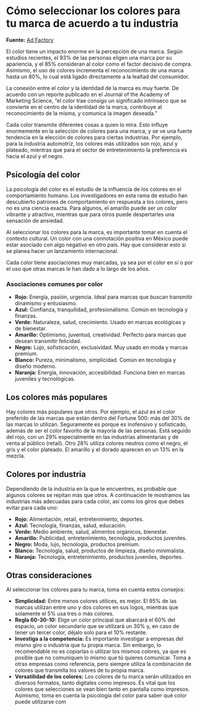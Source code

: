 # Cómo seleccionar los colores para tu marca de acuerdo a tu industria

**Fuente:** [Ad Factory](https://www.adfactory.mx/articulos-de-marketing-y-publicidad/como-seleccionar-los-colores-para-tu-marca-de-acuerdo-a-tu-industria/)

El color tiene un impacto enorme en la percepción de una marca. Según estudios recientes, el 93% de las personas eligen una marca por su apariencia, y el 85% consideran al color como el factor decisivo de compra. Asimismo, el uso de colores incrementa el reconocimiento de una marca hasta un 80%, lo cual está ligado directamente a la lealtad del consumidor.

La conexión entre el color y la identidad de la marca es muy fuerte. De acuerdo con un reporte publicado en el Journal of the Academy of Marketing Science, “el color trae consigo un significado intrínseco que se convierte en el centro de la identidad de la marca, contribuye al reconocimiento de la misma, y comunica la imagen deseada.”

Cada color transmite diferentes cosas a quien lo mira. Esto influye enormemente en la selección de colores para una marca, y se ve una fuerte tendencia en la elección de colores para ciertas industrias. Por ejemplo, para la industria automotriz, los colores más utilizados son rojo, azul y plateado, mientras que para el sector de entretenimiento la preferencia es hacia el azul y el negro.

## Psicología del color

La psicología del color es el estudio de la influencia de los colores en el comportamiento humano. Los investigadores en esta rama de estudio han descubierto patrones de comportamiento en respuesta a los colores, pero no es una ciencia exacta. Para algunos, el amarillo puede ser un color vibrante y atractivo, mientras que para otros puede despertarles una sensación de ansiedad.

Al seleccionar los colores para la marca, es importante tomar en cuenta el contexto cultural. Un color con una connotación positiva en México puede estar asociado con algo negativo en otro país. Hay que considerar esto si se planea hacer un lanzamiento internacional.

Cada color tiene asociaciones muy marcadas, ya sea por el color en sí o por el uso que otras marcas le han dado a lo largo de los años.

### Asociaciones comunes por color

- **Rojo:** Energía, pasión, urgencia. Ideal para marcas que buscan transmitir dinamismo y entusiasmo.
- **Azul:** Confianza, tranquilidad, profesionalismo. Común en tecnología y finanzas.
- **Verde:** Naturaleza, salud, crecimiento. Usado en marcas ecológicas y de bienestar.
- **Amarillo:** Optimismo, juventud, creatividad. Perfecto para marcas que desean transmitir felicidad.
- **Negro:** Lujo, sofisticación, exclusividad. Muy usado en moda y marcas premium.
- **Blanco:** Pureza, minimalismo, simplicidad. Común en tecnología y diseño moderno.
- **Naranja:** Energía, innovación, accesibilidad. Funciona bien en marcas juveniles y tecnológicas.

## Los colores más populares

Hay colores más populares que otros. Por ejemplo, el azul es el color preferido de las marcas que están dentro del Fortune 500: más del 30% de las marcas lo utilizan. Seguramente es porque es inofensivo y sofisticado, además de ser el color favorito de la mayoría de las personas. Está seguido del rojo, con un 29% especialmente en las industrias alimentarias y de venta al público (retail). Otro 28% utiliza colores neutros como el negro, el gris y el color plateado. El amarillo y el dorado aparecen en un 13% en la mezcla.

## Colores por industria

Dependiendo de la industria en la que te encuentres, es probable que algunos colores se repitan más que otros. A continuación te mostramos las industrias más adecuadas para cada color, así como los giros que debes evitar para cada uno:

- **Rojo:** Alimentación, retail, entretenimiento, deportes.
- **Azul:** Tecnología, finanzas, salud, educación.
- **Verde:** Medio ambiente, salud, alimentos orgánicos, bienestar.
- **Amarillo:** Publicidad, entretenimiento, tecnología, productos juveniles.
- **Negro:** Moda, lujo, tecnología, productos premium.
- **Blanco:** Tecnología, salud, productos de limpieza, diseño minimalista.
- **Naranja:** Tecnología, entretenimiento, productos juveniles, deportes.

## Otras consideraciones

Al seleccionar los colores para tu marca, toma en cuenta estos consejos:

- **Simplicidad:** Entre menos colores utilices, es mejor. El 95% de las marcas utilizan entre uno y dos colores en sus logos, mientras que solamente el 5% usa tres o más colores.
- **Regla 60-30-10:** Elige un color principal que abarcará el 60% del espacio, un color secundario que se utilizará un 30% y, en caso de tener un tercer color, déjalo solo para el 10% restante.
- **Investiga a la competencia:** Es importante investigar a empresas del mismo giro o industria que tu propia marca. Sin embargo, lo recomendable no es copiarlas o utilizar los mismos colores, ya que es posible que no comuniquen lo mismo que tú quieres comunicar. Toma a otras empresas como referencia, pero siempre utiliza la combinación de colores que transmita los valores de tu propia marca.
- **Versatilidad de los colores:** Los colores de tu marca serán utilizados en diversos formatos, tanto digitales como impresos. Es vital que los colores que selecciones se vean bien tanto en pantalla como impresos. Asimismo, toma en cuenta la psicología del color para saber qué color puede utilizarse com
